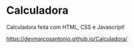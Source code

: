 # Calculadora
 Calculadora feita com HTML, CSS e Javascript!

https://devmarcosantonio.github.io/Calculadora/
